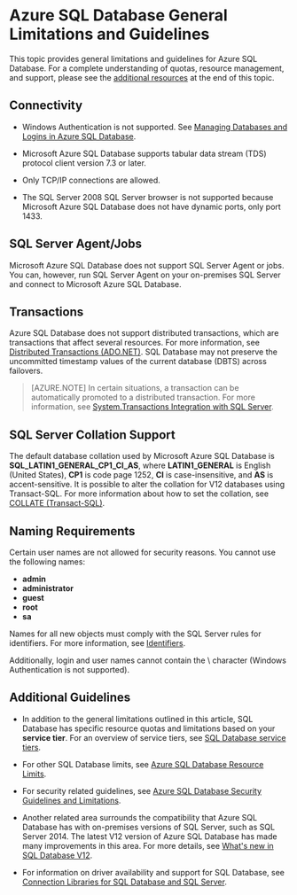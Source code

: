 <properties 
   pageTitle="Azure SQL Database General Limitations and Guidelines"
   description="This page describes some general limitations for Azure SQL Database as well as areas of interoperability and support."
   services="sql-database"
   documentationCenter="na"
   authors="rothja"
   manager="jeffreyg"
   editor="monicar" />
<tags 
   ms.service="sql-database"
   ms.devlang="na"
   ms.topic="article"
   ms.tgt_pltfrm="na"
   ms.workload="data-management"
   ms.date="11/16/2015"
   ms.author="jroth" />

# Azure SQL Database General Limitations and Guidelines

This topic provides general limitations and guidelines for Azure SQL Database. For a complete understanding of quotas, resource management, and support, please see the [additional resources](#additional-guidelines) at the end of this topic.

## Connectivity

 - Windows Authentication is not supported. See [Managing Databases and Logins in Azure SQL Database](sql-database-manage-logins.md). 

 - Microsoft Azure SQL Database supports tabular data stream (TDS) protocol client version 7.3 or later. 

 - Only TCP/IP connections are allowed.

 - The SQL Server 2008 SQL Server browser is not supported because Microsoft Azure SQL Database does not have dynamic ports, only port 1433.

## SQL Server Agent/Jobs

Microsoft Azure SQL Database does not support SQL Server Agent or jobs. You can, however, run SQL Server Agent on your on-premises SQL Server and connect to Microsoft Azure SQL Database.

## Transactions

Azure SQL Database does not support distributed transactions, which are transactions that affect several resources. For more information, see [Distributed Transactions (ADO.NET)](https://msdn.microsoft.com/library/ms254973.aspx). SQL Database may not preserve the uncommitted timestamp values of the current database (DBTS) across failovers.

> [AZURE.NOTE] In certain situations, a transaction can be automatically promoted to a distributed transaction. For more information, see [System.Transactions Integration with SQL Server](https://msdn.microsoft.com/library/ms172070.aspx).

## SQL Server Collation Support

The default database collation used by Microsoft Azure SQL Database is **SQL_LATIN1_GENERAL_CP1_CI_AS**, where **LATIN1_GENERAL** is English (United States), **CP1** is code page 1252, **CI** is case-insensitive, and **AS** is accent-sensitive. It is possible to alter the collation for V12 databases using Transact-SQL. For more information about how to set the collation, see [COLLATE (Transact-SQL)](https://msdn.microsoft.com/library/ms184391.aspx).

## Naming Requirements

Certain user names are not allowed for security reasons. You cannot use the following names:

 - **admin** 
 - **administrator** 
 - **guest** 
 - **root** 
 - **sa** 

Names for all new objects must comply with the SQL Server rules for identifiers. For more information, see [Identifiers](https://msdn.microsoft.com/library/ms175874.aspx).

Additionally, login and user names cannot contain the \ character (Windows Authentication is not supported).

## Additional Guidelines

- In addition to the general limitations outlined in this article, SQL Database has specific resource quotas and limitations based on your **service tier**. For an overview of service tiers, see [SQL Database service tiers](sql-database-service-tiers.md).

- For other SQL Database limits, see [Azure SQL Database Resource Limits](sql-database-resource-limits.md).

- For security related guidelines, see [Azure SQL Database Security Guidelines and Limitations](sql-database-security-guidelines.md).

- Another related area surrounds the compatibility that Azure SQL Database has with on-premises versions of SQL Server, such as SQL Server 2014. The latest V12 version of Azure SQL Database has made many improvements in this area. For more details, see [What's new in SQL Database V12](sql-database-v12-whats-new.md).

- For information on driver availability and support for SQL Database, see [Connection Libraries for SQL Database and SQL Server](sql-database-libraries.md).
